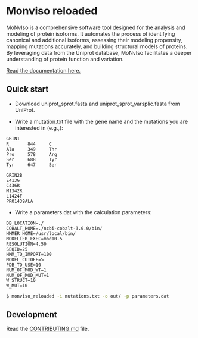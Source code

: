 
# Monviso reloaded
MoNvIso is a comprehensive software tool designed for the analysis and modeling of protein isoforms. It automates the process of identifying canonical and additional isoforms, assessing their modeling propensity, mapping mutations accurately, and building structural models of proteins. By leveraging data from the Uniprot database, MoNvIso facilitates a deeper understanding of protein function and variation.

[Read the documentation here.](https://alisamalb.github.io/monviso_reloaded/)

## Quick start

 - Download uniprot_sprot.fasta and uniprot_sprot_varsplic.fasta from UniProt.

 - Write a mutation.txt file with the gene name and the mutations you are interested in (e.g.,):
```
GRIN1
R       844     C
Ala     349     Thr
Pro     578     Arg
Ser     688     Tyr
Tyr     647     Ser

GRIN2B
E413G
C436R
M1342R
L1424F
PRO1439ALA
```

 - Write a parameters.dat with the calculation parameters:

```
DB_LOCATION=./
COBALT_HOME=./ncbi-cobalt-3.0.0/bin/
HMMER_HOME=/usr/local/bin/  
MODELLER_EXEC=mod10.5
RESOLUTION=4.50
SEQID=25
HMM_TO_IMPORT=100
MODEL_CUTOFF=5
PDB_TO_USE=10
NUM_OF_MOD_WT=1
NUM_OF_MOD_MUT=1
W_STRUCT=10
W_MUT=10
```


```bash
$ monviso_reloaded -i mutations.txt -o out/ -p parameters.dat
```

## Development

Read the [CONTRIBUTING.md](CONTRIBUTING.md) file.
